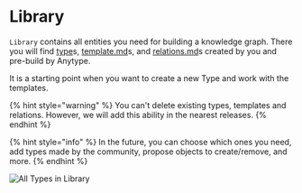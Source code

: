 # Library

`Library` contains all entities you need for building a knowledge graph. There you will find [type](../fundamentals/type/ "mention")s, [template.md](../fundamentals/type/template.md "mention")s, and [relations.md](../fundamentals/relations.md "mention")s created by you and pre-build by Anytype.

It is a starting point when you want to create a new Type and work with the templates.

{% hint style="warning" %}
You can't delete existing types, templates and relations. However, we will add this ability in the nearest releases.
{% endhint %}

{% hint style="info" %}
In the future, you can choose which ones you need, add types made by the community, propose objects to create/remove, and more.
{% endhint %}

![All Types in Library](<../.gitbook/assets/CleanShot 2021-09-09 at 14.25.08 (1).gif>)

